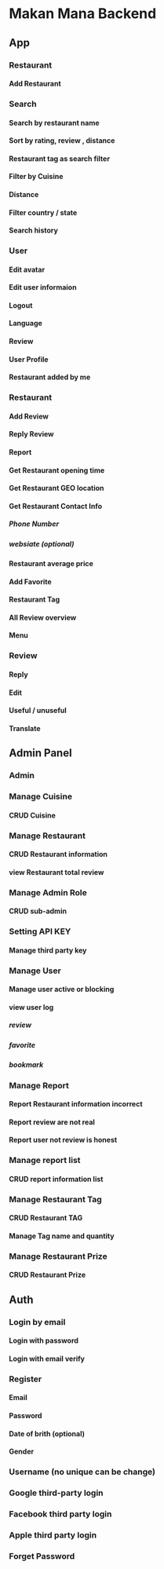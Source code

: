 # Makan Mana Backend

## App

### Restaurant
#### Add Restaurant

### Search
#### Search by restaurant name
#### Sort by rating, review , distance
#### Restaurant tag as search filter
#### Filter by Cuisine
#### Distance
#### Filter country / state
#### Search history

### User
#### Edit avatar
#### Edit user informaion
#### Logout
#### Language
#### Review 
#### User Profile
#### Restaurant added by me

### Restaurant

#### Add Review

#### Reply Review

#### Report

#### Get Restaurant opening time

#### Get Restaurant GEO location

#### Get Restaurant Contact Info
##### Phone Number
##### websiate (optional)

#### Restaurant average price

#### Add Favorite

#### Restaurant Tag

#### All Review overview

#### Menu

### Review
#### Reply
#### Edit
#### Useful / unuseful
#### Translate

## Admin Panel

### Admin

### Manage Cuisine
#### CRUD Cuisine

### Manage Restaurant
#### CRUD Restaurant information
#### view Restaurant total review

### Manage Admin Role
#### CRUD sub-admin

### Setting API KEY
#### Manage third party key

### Manage User
#### Manage user active or blocking
#### view user log
##### review 
##### favorite 
##### bookmark

### Manage Report
#### Report Restaurant information incorrect
#### Report review are not real
#### Report user not review is honest

### Manage report list 
#### CRUD report information list

### Manage Restaurant Tag
#### CRUD Restaurant TAG
#### Manage Tag name and quantity

### Manage Restaurant Prize
#### CRUD Restaurant Prize

## Auth

### Login by email
#### Login with password
#### Login with email verify

### Register
#### Email
#### Password
#### Date of brith (optional)
#### Gender

### Username (no unique can be change)

### Google third-party login

### Facebook third party login

### Apple third party login

### Forget Password
